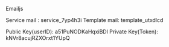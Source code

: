 Emailjs

Service mail : service_7yp4h3i
Template mail: template_utxdlcd

Public Key(userID): a51PuNODKaHqxiBDl
Private Key(Token): kNVr8acujRZXOrxt1YUpQ
